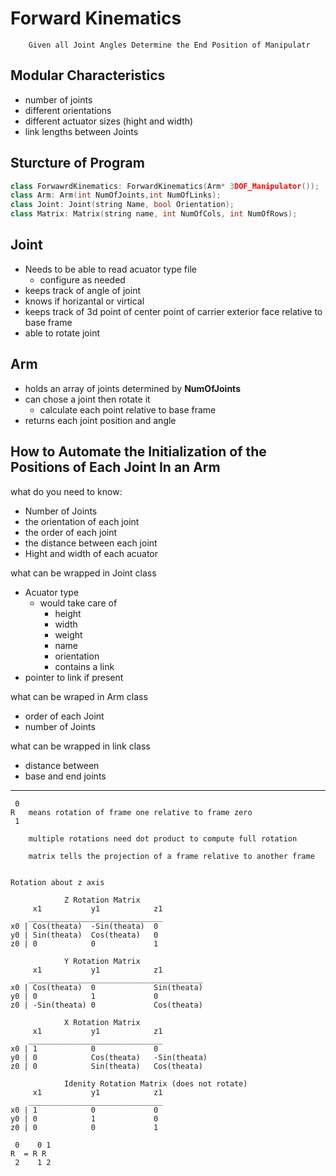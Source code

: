 # Forward Kinematics 

        Given all Joint Angles Determine the End Position of Manipulatr

## Modular Characteristics
- number of joints
- different orientations
- different actuator sizes (hight and width)
- link lengths between Joints

## Sturcture of Program
```cpp
class ForwawrdKinematics: ForwardKinematics(Arm* 3DOF_Manipulator());
class Arm: Arm(int NumOfJoints,int NumOfLinks);
class Joint: Joint(string Name, bool Orientation); 
class Matrix: Matrix(string name, int NumOfCols, int NumOfRows);

```
## Joint
- Needs to be able to read acuator type file 
  - configure as needed
- keeps track of angle of joint
- knows if horizantal or virtical
- keeps track of 3d point of center point of carrier exterior face relative to base frame
- able to rotate joint 
  
## Arm 
- holds an array of joints determined by __NumOfJoints__
- can chose a joint then rotate it
  - calculate each point relative to base frame
- returns each joint position and angle


## How to Automate the Initialization of the Positions of Each Joint In an Arm
 
 what do you need to know:
 -   Number of Joints
 -   the orientation of each joint
 -   the order of each joint 
 -   the distance between each joint
 -   Hight and width of each acuator

what can be wrapped in Joint class
- Acuator type 
  - would take care of
    - height
    - width
    - weight
    - name
    - orientation
    - contains a link
- pointer to link if present

what can be wraped in Arm class
 - order of each Joint
  - number of Joints

what can be wrapped in link class
- distance between 
- base and end joints


--- 
```
 0
R   means rotation of frame one relative to frame zero
 1

	multiple rotations need dot product to compute full rotation	

	matrix tells the projection of a frame relative to another frame


Rotation about z axis

            Z Rotation Matrix
     x1           y1            z1
    ______________________________
x0 | Cos(theata)  -Sin(theata)  0
y0 | Sin(theata)  Cos(theata)   0
z0 | 0            0             1

            Y Rotation Matrix
     x1           y1            z1
    _______________________________________
x0 | Cos(theata)  0             Sin(theata)
y0 | 0            1             0
z0 | -Sin(theata) 0             Cos(theata)

            X Rotation Matrix
     x1           y1            z1
    ______________________________
x0 | 1            0             0
y0 | 0            Cos(theata)   -Sin(theata)
z0 | 0            Sin(theata)   Cos(theata)

            Idenity Rotation Matrix (does not rotate)
     x1           y1            z1
    ______________________________
x0 | 1            0             0
y0 | 0            1             0
z0 | 0            0             1

 0    0 1
R  = R R
 2    1 2
```